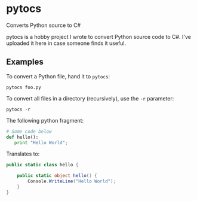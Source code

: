 # pytocs
Converts Python source to C#

pytocs is a hobby project I wrote to convert Python source code to C#. 
I've uploaded it here in case someone finds it useful.

## Examples

To convert a Python file, hand it to `pytocs`:

    pytocs foo.py
	
To convert all files in a directory (recursively), use the `-r` parameter:

    pytocs -r 
	
The following python fragment:

```Python
# Some code below
def hello():
   print "Hello World";
```

Translates to:

```C#
public static class hello {

    public static object hello() {
	    Console.WriteLine("Hello World");
    }
}
```

